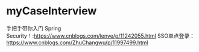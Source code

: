 # myCaseInterview
手把手带你入门 Spring Security！:https://www.cnblogs.com/lenve/p/11242055.html
SSO单点登录：https://www.cnblogs.com/ZhuChangwu/p/11997499.html
